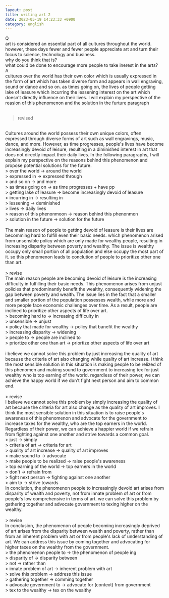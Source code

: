 ```yaml
---
layout: post
title: writing art 2
date: 2023-05-19 14:23:33 +0900
category: english
---
```

Q
<br/>
art is considered an essential part of all cultures throughout the world. however, these days fewer and fewer people appreciate art and turn their focus to science, technology and business.
<br/>
why do you think that is?
<br/>
what could be done to encourage more people to take inerest in the arts?
<br/>
A
<br/>
cultures over the world has their own color which is usually expressed in the form of art which has taken diverse form and appears in wall engraving, 
sound or dance and so on. as times going on, the lives of people getting lake of leasure which incurring the lessening interest on the art which doesn't directly influence on their lives. 
I will explain my perspective of the reasion of this phenomenon and the solution in the furture paragraph
<br/>
<br/>
> revised

<br/>
Cultures around the world possess their own unique colors, often expressed through diverse forms of art such as wall engravings, music, dance, and more. 
However, as time progresses, people's lives have become increasingly devoid of leisure, resulting in a diminished interest in art that does not directly impact their daily lives. 
In the following paragraphs, I will explain my perspective on the reasons behind this phenomenon and propose potential solutions for the future.
<br/>
> over the world -> around the world
<br/>
> expressed in -> expressed through
<br/>
> and so on -> and more
<br/>
> as times going on -> as time progresses + have pp
<br/>
> getting lake of leasure -> become increasingly devoid of leasure
<br/>
> incurring in -> resulting in
<br/>
> lessening -> deminished
<br/>
> lives -> daily lives
<br/>
> reason of this phenonmoon -> reason behind this phenonmon
<br/>
> solution in the future -> solution for the future

<br/>
<br/>
The main reason of people to getting devoid of leasure is their lives are becomming hard to fulfill even their basic needs. which phenomenon arised from unsensible policy which are only made for wealthy people, resulting in increasing disparity between poverty and wealthy. The issue is wealthy occupy only small portion of all population and else occupy the most part of it. so this phenomenon leads to conclution of people to prioritize other one than art.
<br/>
<br/>
> revise 

<br/>
The main reason people are becoming devoid of leisure is the increasing difficulty in fulfilling their basic needs. 
This phenomenon arises from unjust policies that predominantly benefit the wealthy, consequently widening the gap between poverty and wealth. 
The issue lies in the fact that a smaller and smaller portion of the population possesses wealth, while more and more people face economic challenges over time.
As a result, people are inclined to prioritize other aspects of life over art.
<br/>
> becoming hard to -> increasing difficulty in
<br/>
> unsensible -> unjust
<br/>
> policy that made for wealthy -> policy that banefit the wealthy
<br/>
> increasing disparity -> widening
<br/>
> people to -> people are inclined to
<br/>
> priortize other one than art -> priortize other aspects of life over art

<br/>
<br/>
i believe we cannot solve this problem by just increasing the quality of art because the criteria of art also changing while quality of art increase. i think the most sensible solution in this situation is making people to be relized of this phenomen and making sound to government to increasing tex for just wealthy who is top earning of the world. regardless of their power, we can achieve the happy world if we don't fight next person and aim to common end.
<br/>
<br/>
> revise

<br/>
I believe we cannot solve this problem by simply increasing the quality of art because the criteria for art also change as the quality of art improves. 
I think the most sensible solution in this situation is to raise people's awareness of this phenomenon and advocate for the government to increase taxes for the wealthy, 
who are the top earners in the world. Regardless of their power, we can achieve a happier world if we refrain from fighting against one another and strive towards a common goal.
<br/>
> just -> simply
<br/>
> criteria of art -> criteria for art
<br/>
> quality of art increase -> quality of art improves
<br/>
> make sound to -> advocate
<br/>
> make people to be realized -> raise people's awareness
<br/>
> top earning of the world -> top earners in the world
<br/>
> don't -> refrain from
<br/>
> fight next person -> fighting against one another
<br/>
> aim to -> strive towards

<br/>
In conclution, the phenomenon people to increasingly devoid art arises from disparity of wealth and poverty, not from innate problem of art or from people's low comprehensive in terms of art. we can solve this problem by gathering together and advocate government to texing higher on the wealthy.
<br/>
<br/>
> revise

<br/>
In conclusion, the phenomenon of people becoming increasingly deprived of art arises from the disparity between wealth and poverty, 
rather than from an inherent problem with art or from people's lack of understanding of art. 
We can address this issue by coming together and advocating for higher taxes on the wealthy from the government.
<br/>
> the phenomenon people to -> the phenomenon of people ing
<br/>
> disparity of -> disparity between
<br/>
> not -> rather than
<br/>
> innate problem of art -> inherent problem with art
<br/>
> solve this problem -> address this issue
<br/>
> gathering together -> comming together
<br/>
> advocate government to -> advocate for (context) from government
<br/>
> tex to the wealthy -> tex on the wealthy
